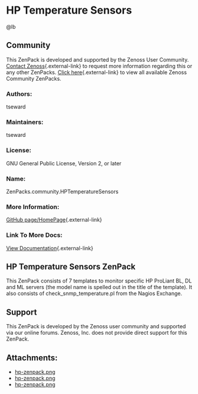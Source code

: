 # HP Temperature Sensors

@lb[](img/zenpack-hp-zenpack.png)

## Community

This ZenPack is developed and supported by the Zenoss User Community.
[Contact Zenoss](https://tryit.zenoss.com/zenpack-contact/){.external-link} to
request more information regarding this or any other ZenPacks. [Click here](https://zenoss.com/product/zenpacks?f%5B0%5D=im_field_zenpack_category:1021){.external-link} to
view all available Zenoss Community ZenPacks.

### Authors:

tseward

### Maintainers:

tseward

### License:

GNU General Public License, Version 2, or later

### Name:

ZenPacks.community.HPTemperatureSensors

### More Information:

[GitHub page/HomePage](http://community.zenoss.org/docs/DOC-3459){.external-link}

### Link To More Docs:

[View Documentation](http://community.zenoss.org/docs/DOC-3459){.external-link}

## HP Temperature Sensors ZenPack

This ZenPack consists of 7 templates to monitor specific HP ProLiant BL,
DL and ML servers (the model name is spelled out in the title of the
template). It also consists of check_snmp_temperature.pl from the Nagios
Exchange.

## Support

This ZenPack is developed by the Zenoss user community and supported via
our online forums. Zenoss, Inc. does not provide direct support for this
ZenPack.

## Attachments:

-   [hp-zenpack.png](img/zenpack-hp-zenpack.png)
-   [hp-zenpack.png](img/zenpack-hp-zenpack.png)
-   [hp-zenpack.png](img/zenpack-hp-zenpack.png)

